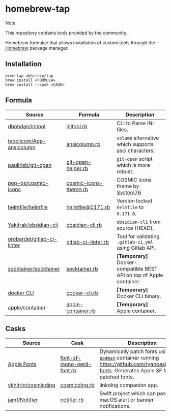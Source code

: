 # homebrew-tap

> [!NOTE]
> This repository contains tools provided by the community.

Homebrew formulae that allows installation of custom tools through the [Homebrew](https://brew.sh/) package manager.

## Installation

```
brew tap vkhitrin/tap
brew install <FORMULA>
brew install --cask <CASK>
```

## Formula

| Source                                                                      | Formula                                                  | Description                                                           |
| --------------------------------------------------------------------------- | -------------------------------------------------------- | --------------------------------------------------------------------- |
| [dbohdan/initool](https://github.com/dbohdan/initool)                       | [initool.rb](./Formula/initool.rb)                       | CLI to Parse INI files.                                               |
| [tecolicom/App-ansicolumn](https://github.com/tecolicom/App-ansicolumn)     | [ansicolumn.rb](./Formula/ansicolumn.rb)                 | `column` alternative which supports asci characters.                  |
| [paulirish/git-open](https://github.com/paulirish/git-open)                 | [git-open-helper.rb](./Formula/git-open-helper.rb)       | `git-open` script which is more robust.                               |
| [pop-os/cosmic-icons](https://github.com/pop-os/cosmic-icons)               | [cosmic-icons-theme.rb](./Formula/cosmic-icons-theme.rb) | COSMIC icons theme by [System76](https://system76.com/).              |
| [helmfile/helmfile](https://github.com/helmfile/helmfile)                   | [helmfile@0171.rb](./Formula/helmfile@0171.rb)           | Version locked `helmfile` to `0.171.0`.                               |
| [Yakitrak/obsidian-cli](https://github.com/Yakitrak/obsidian-cli)           | [obsidian-cli.rb](./Formula/obsidian-cli.rb)             | `obsidian-cli` from source (HEAD).                                    |
| [orobardet/gitlab-ci-linter](https://gitlab.com/orobardet/gitlab-ci-linter) | [gitlab-ci-linter.rb](./Formula/gitlab-ci-linter.rb)     | Tool for validating `.gitlab-ci.yml` using Gitlab API.                |
| [socktainer/socktainer](https://github.com/socktainer/socktainer)           | [socktainer.rb](./Formula/socktainer.rb)                 | **[Temporary]** Docker-compatible REST API on top of Apple container. |
| [docker CLI](https://docker.com)                                            | [docker-cli.rb](./Formula/docker-cli.rb)                 | **[Temporary]** Docker CLI binary.                                    |
| [apple/container](https://github.com/apple/container)                       | [apple-container.rb](./Formula/apple-container.rb)       | **[Temporary]** Apple container.                                      |

## Casks

| Source                                                         | Cask                                                           | Description                                                                                                                                                      |
| -------------------------------------------------------------- | -------------------------------------------------------------- | ---------------------------------------------------------------------------------------------------------------------------------------------------------------- |
| [Apple Fonts](https://developer.apple.com/fonts/)              | [font-sf-mono-nerd-font.rb](./Casks/font-sf-mono-nerd-font.rb) | Dynamically patch fonts using [`podman`](https://podman.io/) container running <https://github.com/ryanoasis/nerd-fonts>. Generates Apple SF Mono patched fonts. |
| [vkhitrin/cosmicding](https://github.com/vkhitrin/cosmicding/) | [cosmicding.rb](./Casks/cosmicding.rb)                         | linkding companion app.                                                                                                                                          |
| [jamf/Notifier](https://github.com/jamf/Notifier)              | [notifier.rb](./Casks/notifier.rb)                             | Swift project which can post macOS alert or banner notifications.                                                                                                |
